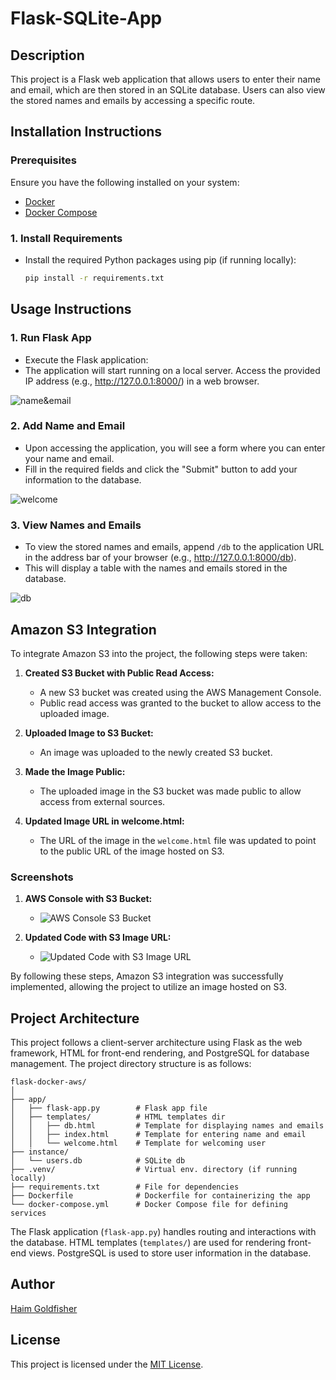 # Flask-SQLite-App

## Description

This project is a Flask web application that allows users to enter their name and email, which are then stored in an SQLite database. Users can also view the stored names and emails by accessing a specific route.

## Installation Instructions

### Prerequisites

Ensure you have the following installed on your system:
- [Docker](https://www.docker.com/get-started)
- [Docker Compose](https://docs.docker.com/compose/install/)

### 1. Install Requirements
- Install the required Python packages using pip (if running locally):
  ```sh
  pip install -r requirements.txt 
    ```

## Usage Instructions

### 1. Run Flask App
- Execute the Flask application:
- The application will start running on a local server. Access the provided IP address (e.g., http://127.0.0.1:8000/) in a web browser.

![name&email](snaps/name&email.png)

### 2. Add Name and Email
- Upon accessing the application, you will see a form where you can enter your name and email.
- Fill in the required fields and click the "Submit" button to add your information to the database.

![welcome](snaps/welcome.png)

### 3. View Names and Emails
- To view the stored names and emails, append `/db` to the application URL in the address bar of your browser (e.g., http://127.0.0.1:8000/db).
- This will display a table with the names and emails stored in the database.

![db](snaps/db.png)

## Amazon S3 Integration

To integrate Amazon S3 into the project, the following steps were taken:

1. **Created S3 Bucket with Public Read Access:**
   - A new S3 bucket was created using the AWS Management Console.
   - Public read access was granted to the bucket to allow access to the uploaded image.

2. **Uploaded Image to S3 Bucket:**
   - An image was uploaded to the newly created S3 bucket.

3. **Made the Image Public:**
   - The uploaded image in the S3 bucket was made public to allow access from external sources.

4. **Updated Image URL in welcome.html:**
   - The URL of the image in the `welcome.html` file was updated to point to the public URL of the image hosted on S3.

### Screenshots

1. **AWS Console with S3 Bucket:**
   - ![AWS Console S3 Bucket](snaps/s3_bucket_pic_url.png)

2. **Updated Code with S3 Image URL:**
   - ![Updated Code with S3 Image URL](snaps/html_welcome_s3_bucket.png)

By following these steps, Amazon S3 integration was successfully implemented, allowing the project to utilize an image hosted on S3.


## Project Architecture

This project follows a client-server architecture using Flask as the web framework, HTML for front-end rendering, and PostgreSQL for database management. The project directory structure is as follows:
 
```
flask-docker-aws/
│
├── app/
│   ├── flask-app.py        # Flask app file
│   ├── templates/          # HTML templates dir
│   │   ├── db.html         # Template for displaying names and emails
│   │   ├── index.html      # Template for entering name and email
│   │   └── welcome.html    # Template for welcoming user
├── instance/
│   └── users.db            # SQLite db
├── .venv/                  # Virtual env. directory (if running locally)
├── requirements.txt        # File for dependencies
├── Dockerfile              # Dockerfile for containerizing the app
└── docker-compose.yml      # Docker Compose file for defining services
```

The Flask application (`flask-app.py`) handles routing and interactions with the database. HTML templates (`templates/`) are used for rendering front-end views. PostgreSQL is used to store user information in the database.

## Author

[Haim Goldfisher](https://github.com/haimgoldfisher)

## License

This project is licensed under the [MIT License](LICENSE).
